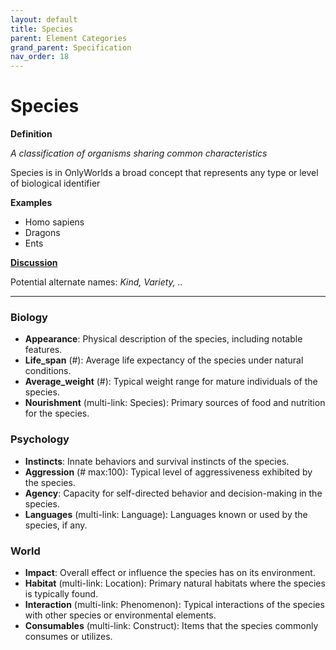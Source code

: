 ```yaml
---
layout: default
title: Species
parent: Element Categories
grand_parent: Specification
nav_order: 18
---
```


# Species

**Definition**

*A classification of organisms sharing common characteristics*

Species is in OnlyWorlds a broad concept that represents any type or level of biological identifier

**Examples**
- Homo sapiens
- Dragons
- Ents

**[Discussion](https://github.com/OnlyWorlds/OnlyWorlds/discussions/categories/Species)**

Potential alternate names: *Kind, Variety, ..*



---
### Biology
- **Appearance**: Physical description of the species, including notable features.
- **Life_span** (#): Average life expectancy of the species under natural conditions.
- **Average_weight** (#): Typical weight range for mature individuals of the species.
- **Nourishment** (multi-link: Species): Primary sources of food and nutrition for the species.

### Psychology
- **Instincts**: Innate behaviors and survival instincts of the species.
- **Aggression** (# max:100): Typical level of aggressiveness exhibited by the species.
- **Agency**: Capacity for self-directed behavior and decision-making in the species.
- **Languages** (multi-link: Language): Languages known or used by the species, if any.

### World
- **Impact**: Overall effect or influence the species has on its environment.
- **Habitat** (multi-link: Location): Primary natural habitats where the species is typically found.
- **Interaction** (multi-link: Phenomenon): Typical interactions of the species with other species or environmental elements.
- **Consumables** (multi-link: Construct): Items that the species commonly consumes or utilizes.

